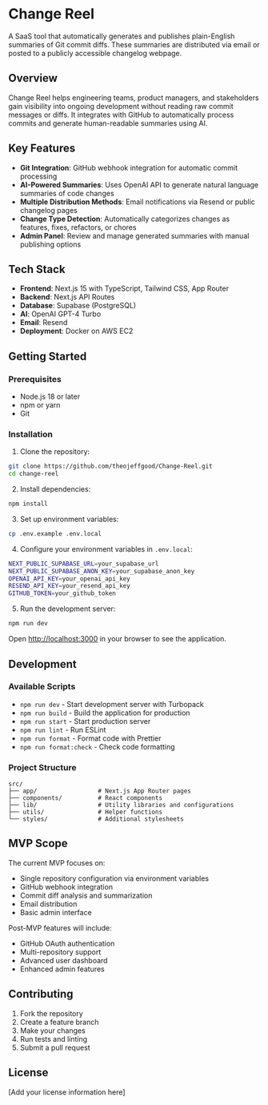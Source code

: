 # Change Reel

A SaaS tool that automatically generates and publishes plain-English summaries of Git commit diffs. These summaries are distributed via email or posted to a publicly accessible changelog webpage.

## Overview

Change Reel helps engineering teams, product managers, and stakeholders gain visibility into ongoing development without reading raw commit messages or diffs. It integrates with GitHub to automatically process commits and generate human-readable summaries using AI.

## Key Features

- **Git Integration**: GitHub webhook integration for automatic commit processing
- **AI-Powered Summaries**: Uses OpenAI API to generate natural language summaries of code changes
- **Multiple Distribution Methods**: Email notifications via Resend or public changelog pages
- **Change Type Detection**: Automatically categorizes changes as features, fixes, refactors, or chores
- **Admin Panel**: Review and manage generated summaries with manual publishing options

## Tech Stack

- **Frontend**: Next.js 15 with TypeScript, Tailwind CSS, App Router
- **Backend**: Next.js API Routes
- **Database**: Supabase (PostgreSQL)
- **AI**: OpenAI GPT-4 Turbo
- **Email**: Resend
- **Deployment**: Docker on AWS EC2

## Getting Started

### Prerequisites

- Node.js 18 or later
- npm or yarn
- Git

### Installation

1. Clone the repository:
```bash
git clone https://github.com/theojeffgood/Change-Reel.git
cd change-reel
```

2. Install dependencies:
```bash
npm install
```

3. Set up environment variables:
```bash
cp .env.example .env.local
```

4. Configure your environment variables in `.env.local`:
```bash
NEXT_PUBLIC_SUPABASE_URL=your_supabase_url
NEXT_PUBLIC_SUPABASE_ANON_KEY=your_supabase_anon_key
OPENAI_API_KEY=your_openai_api_key
RESEND_API_KEY=your_resend_api_key
GITHUB_TOKEN=your_github_token
```

5. Run the development server:
```bash
npm run dev
```

Open [http://localhost:3000](http://localhost:3000) in your browser to see the application.

## Development

### Available Scripts

- `npm run dev` - Start development server with Turbopack
- `npm run build` - Build the application for production
- `npm run start` - Start production server
- `npm run lint` - Run ESLint
- `npm run format` - Format code with Prettier
- `npm run format:check` - Check code formatting

### Project Structure

```
src/
├── app/                 # Next.js App Router pages
├── components/          # React components
├── lib/                 # Utility libraries and configurations
├── utils/               # Helper functions
└── styles/              # Additional stylesheets
```

## MVP Scope

The current MVP focuses on:
- Single repository configuration via environment variables
- GitHub webhook integration
- Commit diff analysis and summarization
- Email distribution
- Basic admin interface

Post-MVP features will include:
- GitHub OAuth authentication
- Multi-repository support
- Advanced user dashboard
- Enhanced admin features

## Contributing

1. Fork the repository
2. Create a feature branch
3. Make your changes
4. Run tests and linting
5. Submit a pull request

## License

[Add your license information here]
